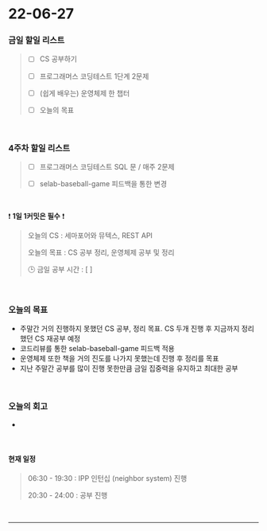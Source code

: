 # 22-06-27
 ### 금일 할일 리스트 

> - [ ]  CS 공부하기  
>
> - [ ]  프로그래머스 코딩테스트 1단계 2문제 
>
> - [ ]  (쉽게 배우는) 운영체제 한 챕터 
>
> - [ ]  오늘의 목표    

<br/>

### 4주차 할일 리스트  

> - [ ]  프로그래머스 코딩테스트 SQL 문 / 매주 2문제  
>
> - [ ]  selab-baseball-game 피드백을 통한 변경 

<br/>

❗ **1일 1커밋은 필수** ❗
> 오늘의 CS : 세마포어와 뮤텍스, REST API
>
> 오늘의 목표  : CS 공부 정리, 운영체제 공부 및 정리
>
> 🕒 금일 공부 시간 :  [  ]    
  
<br/>

### 오늘의 목표
- 주말간 거의 진행하지 못했던 CS 공부, 정리 목표. CS 두개 진행 후 지금까지 정리했던 CS 재공부 예정
- 코드리뷰를 통한 selab-baseball-game 피드백 적용
- 운영체제 또한 책을 거의 진도를 나가지 못했는데 진행 후 정리를 목표
- 지난 주말간 공부를 많이 진행 못한만큼 금일 집중력을 유지하고 최대한 공부


<br>

### 오늘의 회고
- 

<br>

#### 현재 일정  

> 06:30 - 19:30 : IPP 인턴십 (neighbor system) 진행 
>
> 20:30 - 24:00 : 공부 진행  

<br/>

------------  